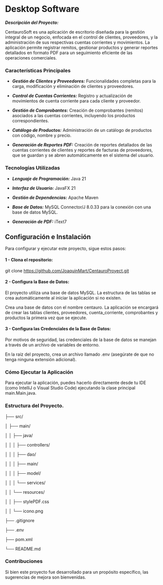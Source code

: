 # Desktop Software

**_Descripción del Proyecto:_**

CentauroSoft es una aplicación de escritorio diseñada para la gestión integral de un negocio, enfocada en el control de clientes, proveedores, y la administración de sus respectivas cuentas corrientes y movimientos. La aplicación permite registrar remitos, gestionar productos y generar reportes detallados en formato PDF para un seguimiento eficiente de las operaciones comerciales.

### Características Principales

* **_Gestión de Clientes y Proveedores:_** 
Funcionalidades completas para la carga, modificación y eliminación 
de clientes y proveedores.


* **_Control de Cuentas Corrientes:_** Registro y actualización de movimientos
de cuenta corriente para cada cliente y proveedor.


* **_Gestión de Comprobantes_:** Creación de comprobantes (remitos) asociados 
a las cuentas corrientes, incluyendo los productos correspondientes.


* **_Catálogo de Productos:_** Administración de un catálogo de productos con
código, nombre y precio.


* **_Generación de Reportes PDF:_** Creación de reportes detallados de las
cuentas corrientes de clientes y reportes de facturas de proveedores,
que se guardan y se abren automáticamente en el sistema del usuario.

### Tecnologías Utilizadas

* **_Lenguaje de Programación:_** Java 21


* **_Interfaz de Usuario:_** JavaFX 21


* **_Gestión de Dependencias:_** Apache Maven


* **_Base de Datos:_** MySQL Connector/J 8.0.33 para la conexión con una base de datos MySQL.


* **_Generación de PDF:_** iText7

##   Configuración e Instalación

  Para configurar y ejecutar este proyecto, sigue estos pasos:

#### 1 - Clona el repositorio:

git clone https://github.com/JoaquinMart/CentauroProyect.git

#### 2 - Configura la Base de Datos:

El proyecto utiliza una base de datos MySQL. La estructura de las tablas se crea automáticamente al iniciar la aplicación si no existen.

Crea una base de datos con el nombre centauro.
La aplicación se encargará de crear las tablas clientes, proveedores, cuenta_corriente, comprobantes y productos la primera vez que se ejecute.

#### 3 - Configura las Credenciales de la Base de Datos:

Por motivos de seguridad, las credenciales de la base de datos se manejan a través de un archivo de variables de entorno.

En la raíz del proyecto, crea un archivo llamado .env (asegúrate de que no tenga ninguna extensión adicional).

### Cómo Ejecutar la Aplicación

Para ejecutar la aplicación, puedes hacerlo directamente desde tu IDE (como IntelliJ o Visual Studio Code) ejecutando la clase principal main.Main.java.

### Estructura del Proyecto.

├── src/

│   ├── main/

│   │   ├── java/

│   │   │   ├── controllers/

│   │   │   ├── dao/

│   │   │   ├── main/

│   │   │   ├── model/

│   │   │   └── services/

│   │   └── resources/

│   │       ├── stylePDF.css

│   │       └── icono.png

├── .gitignore

├── .env

├── pom.xml

└── README.md

### Contribuciones

Si bien este proyecto fue desarrollado para un propósito específico, las sugerencias de mejora son bienvenidas.